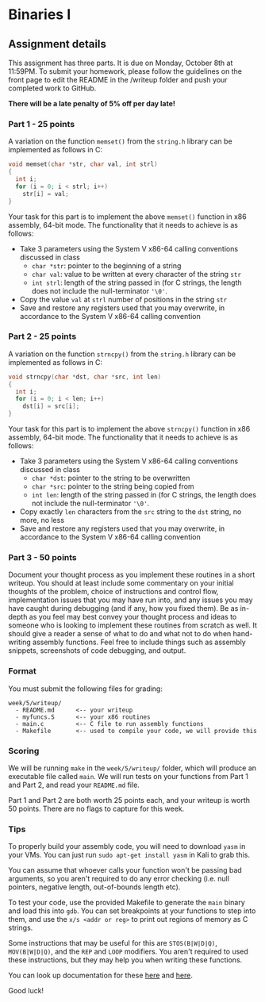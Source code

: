 Binaries I
======

## Assignment details

This assignment has three parts. It is due on Monday, October 8th at 11:59PM.
To submit your homework, please follow the guidelines on the front page to edit
the README in the /writeup folder and push your completed work to GitHub.

**There will be a late penalty of 5% off per day late!**

### Part 1 - 25 points
A variation on the function `memset()` from the `string.h` library can be
implemented as follows in C:

```c
void memset(char *str, char val, int strl)
{
  int i;
  for (i = 0; i < strl; i++)
    str[i] = val;
}
```

Your task for this part is to implement the above `memset()` function in x86
assembly, 64-bit mode. The functionality that it needs to achieve is as follows:

* Take 3 parameters using the System V x86-64 calling conventions discussed in
class
  * `char *str`: pointer to the beginning of a string
  * `char val`: value to be written at every character of the string `str`
  * `int strl`: length of the string passed in (for C strings, the length does
  not include the null-terminator `'\0'`.
* Copy the value `val` at `strl` number of positions in the string `str`
* Save and restore any registers used that you may overwrite, in accordance to
the System V x86-64 calling convention

### Part 2 - 25 points
A variation on the function `strncpy()` from the `string.h` library can be
implemented as follows in C:

```c
void strncpy(char *dst, char *src, int len)
{
  int i;
  for (i = 0; i < len; i++)
    dst[i] = src[i];
}
```

Your task for this part is to implement the above `strncpy()` function in x86
assembly, 64-bit mode. The functionality that it needs to achieve is as follows:

* Take 3 parameters using the System V x86-64 calling conventions discussed in
class
  * `char *dst`: pointer to the string to be overwritten
  * `char *src`: pointer to the string being copied from
  * `int len`: length of the string passed in (for C strings, the length does
  not include the null-terminator `'\0'`.
* Copy exactly `len` characters from the `src` string to the `dst` string, no
more, no less
* Save and restore any registers used that you may overwrite, in accordance to
the System V x86-64 calling convention

### Part 3 - 50 points
Document your thought process as you implement these routines in a short
writeup. You should at least include some commentary on your initial thoughts of
the problem, choice of instructions and control flow, implementation issues that
you may have run into, and any issues you may have caught during debugging (and
if any, how you fixed them). Be as in-depth as you feel may best convey your
thought process and ideas to someone who is looking to implement these routines
from scratch as well. It should give a reader a sense of what to do and what not
to do when hand-writing assembly functions. Feel free to include things such as
assembly snippets, screenshots of code debugging, and output.

### Format
You must submit the following files for grading:
```
week/5/writeup/
  - README.md      <-- your writeup
  - myfuncs.S      <-- your x86 routines
  - main.c         <-- C file to run assembly functions
  - Makefile       <-- used to compile your code, we will provide this
```

### Scoring
We will be running `make` in the `week/5/writeup/` folder, which will produce
an executable file called `main`. We will run tests on your functions from Part
1 and Part 2, and read your `README.md` file.

Part 1 and Part 2 are both worth 25 points each, and your writeup is worth 50
points. There are no flags to capture for this week.

### Tips
To properly build your assembly code, you will need to download `yasm` in your
VMs. You can just run `sudo apt-get install yasm` in Kali to grab this.

You can assume that whoever calls your function won't be passing bad arguments,
so you aren't required to do any error checking (i.e. null pointers, negative
length, out-of-bounds length etc).

To test your code, use the provided Makefile to generate the `main` binary and
load this into `gdb`. You can set breakpoints at your functions to step into
them, and use the `x/s <addr or reg>` to print out regions of memory as C
strings.

Some instructions that may be useful for this are `STOS(B|W|D|Q)`,
`MOV(B|W|D|Q)`, and the `REP` and `LOOP` modifiers. You aren't required to used
these instructions, but they may help you when writing these functions.

You can look up documentation for these
[here](https://c9x.me/x86/) and [here](https://www.felixcloutier.com/x86/).

Good luck!
